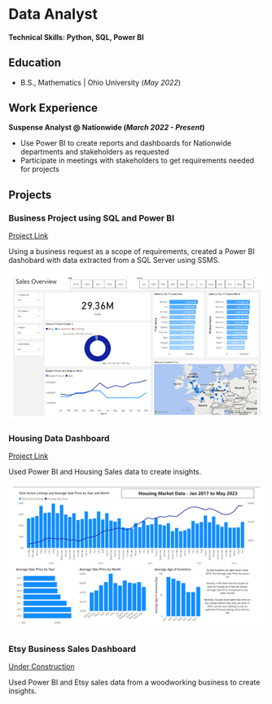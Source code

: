 # Data Analyst

#### Technical Skills: Python, SQL, Power BI

## Education			        		
- B.S., Mathematics | Ohio University (_May 2022_)

## Work Experience
**Suspense Analyst @ Nationwide (_March 2022 - Present_)**
- Use Power BI to create reports and dashboards for Nationwide departments and stakeholders as requested
- Participate in meetings with stakeholders to get requirements needed for projects

## Projects
### Business Project using SQL and Power BI 
[Project Link](https://ts863716.github.io/BusinessProject)

Using a business request as a scope of requirements, created a Power BI dashobard with data extracted from a SQL Server using SSMS.

![Power BI Dashboard](Screenshot1.png)

### Housing Data Dashboard
[Project Link](https://ts863716.github.io/HousingProject)

Used Power BI and Housing Sales data to create insights.

![Housing Data](Screenshot3.png)

### Etsy Business Sales Dashboard
[Under Construction](https://ts863716.github.io/)

Used Power BI and Etsy sales data from a woodworking business to create insights.
